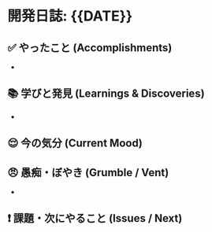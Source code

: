 # 開発日誌: {{DATE}}

## ✅ やったこと (Accomplishments)
<!-- AI: 以下の「開発コンテキスト」を基に、達成したタスクについて、次の3つの観点を含めて具体的に記述してください: 1. 何をしたか, 2. どのような問題が発生したか, 3. どのように解決したか。これらは見出しにせず、自然な文章や箇条書きで説明してください。 -->
- 

## 📚 学びと発見 (Learnings & Discoveries)
<!-- AI: 以下の「開発コンテキスト」から、特筆すべき技術的な学びや新しい発見を推測し、記述してください。 -->
- 

## 😌 今の気分 (Current Mood) 

<!-- AI: 以下の「開発コンテキスト」から、AIはこの変更作業の間、どのような気分だったかを推察し、記述してください -->



## 😠 愚痴・ぼやき (Grumble / Vent)
<!-- AI: 以下の「開発コンテキスト」から、AIが苦労した可能性のある点を推測し、AIの立場でユーモアを交えて代弁してください。 -->
- 

## ❗ 課題・次にやること (Issues / Next)
<!-- AI: ここまでの内容を踏まえ、次に取り組むべきタスクや、残された課題を提案してください。 -->
